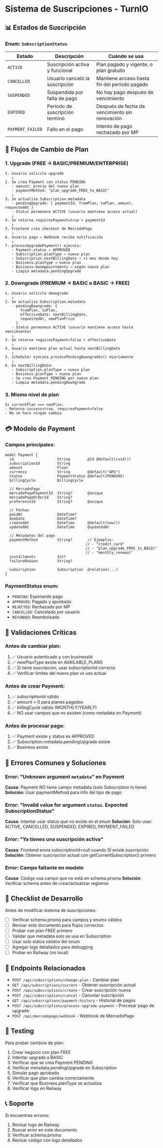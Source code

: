 # Sistema de Suscripciones - TurnIO

## 📊 Estados de Suscripción

### Enum: `SubscriptionStatus`

| Estado | Descripción | Cuándo se usa |
|--------|-------------|---------------|
| `ACTIVE` | Suscripción activa y funcional | Plan pagado y vigente, o plan gratuito |
| `CANCELLED` | Usuario canceló la suscripción | Mantiene acceso hasta fin del período pagado |
| `SUSPENDED` | Suspendida por falta de pago | No hay pago después de vencimiento |
| `EXPIRED` | Período de suscripción terminó | Después de fecha de vencimiento sin renovación |
| `PAYMENT_FAILED` | Fallo en el pago | Intento de pago rechazado por MP |

## 🔄 Flujos de Cambio de Plan

### 1. Upgrade (FREE → BASIC/PREMIUM/ENTERPRISE)

```
1. Usuario solicita upgrade
   ↓
2. Se crea Payment con status PENDING
   - amount: precio del nuevo plan
   - paymentMethod: "plan_upgrade_FREE_to_BASIC"
   ↓
3. Se actualiza Subscription.metadata
   - pendingUpgrade: { paymentId, fromPlan, toPlan, amount, requestedAt }
   - Status permanece ACTIVE (usuario mantiene acceso actual)
   ↓
4. Se retorna requiresPayment=true + paymentId
   ↓
5. Frontend crea checkout de MercadoPago
   ↓
6. Usuario paga → Webhook recibe notificación
   ↓
7. processUpgradePayment() ejecuta:
   - Payment.status → APPROVED
   - Subscription.planType → nuevo plan
   - Subscription.nextBillingDate → +1 mes desde hoy
   - Business.planType → nuevo plan
   - Business.maxAppointments → según nuevo plan
   - Limpia metadata.pendingUpgrade
```

### 2. Downgrade (PREMIUM → BASIC o BASIC → FREE)

```
1. Usuario solicita downgrade
   ↓
2. Se actualiza Subscription.metadata
   - pendingDowngrade: { 
       fromPlan, toPlan, 
       effectiveDate: nextBillingDate,
       requestedAt, newPlanPrice 
     }
   - Status permanece ACTIVE (usuario mantiene acceso hasta vencimiento)
   ↓
3. Se retorna requiresPayment=false + effectiveDate
   ↓
4. Usuario mantiene plan actual hasta nextBillingDate
   ↓
5. Scheduler ejecuta processPendingDowngrades() diariamente
   ↓
6. En nextBillingDate:
   - Subscription.planType → nuevo plan
   - Business.planType → nuevo plan
   - Se crea Payment PENDING por nuevo plan
   - Limpia metadata.pendingDowngrade
```

### 3. Mismo nivel de plan

```
Si currentPlan === newPlan:
- Retorna success=true, requiresPayment=false
- No se hace ningún cambio
```

## 💳 Modelo de Payment

### Campos principales:

```prisma
model Payment {
  id                    String        @id @default(cuid())
  subscriptionId        String
  amount                Float
  currency              String        @default("ARS")
  status                PaymentStatus @default(PENDING)
  billingCycle          BillingCycle
  
  // MercadoPago
  mercadoPagoPaymentId  String?       @unique
  mercadoPagoOrderId    String?
  preferenceId          String?       @unique
  
  // Fechas
  paidAt                DateTime?
  dueDate               DateTime?
  createdAt             DateTime      @default(now())
  updatedAt             DateTime      @updatedAt
  
  // Metadatos del pago
  paymentMethod         String?       // Ejemplos:
                                     // - "credit_card"
                                     // - "plan_upgrade_FREE_to_BASIC"
                                     // - "monthly_renewal"
  installments          Int?
  failureReason         String?
  
  subscription          Subscription  @relation(...)
}
```

### PaymentStatus enum:

- `PENDING`: Esperando pago
- `APPROVED`: Pagado y aprobado
- `REJECTED`: Rechazado por MP
- `CANCELLED`: Cancelado por usuario
- `REFUNDED`: Reembolsado

## 🔐 Validaciones Críticas

### Antes de cambiar plan:

1. ✅ Usuario autenticado y con businessId
2. ✅ newPlanType existe en AVAILABLE_PLANS
3. ✅ Si tiene suscripción, usar subscriptionId correcto
4. ✅ Verificar límites del nuevo plan vs uso actual

### Antes de crear Payment:

1. ✅ subscriptionId válido
2. ✅ amount > 0 para planes pagados
3. ✅ billingCycle válido (MONTHLY/YEARLY)
4. ✅ NO usar campos que no existen (como metadata en Payment)

### Antes de procesar pago:

1. ✅ Payment existe y status es APPROVED
2. ✅ Subscription.metadata.pendingUpgrade existe
3. ✅ Business existe

## 🚨 Errores Comunes y Soluciones

### Error: "Unknown argument `metadata`" en Payment
**Causa**: Payment NO tiene campo metadata (solo Subscription lo tiene)
**Solución**: Usar paymentMethod para info del tipo de pago

### Error: "Invalid value for argument `status`. Expected SubscriptionStatus"
**Causa**: Intentar usar status que no existe en el enum
**Solución**: Solo usar: ACTIVE, CANCELLED, SUSPENDED, EXPIRED, PAYMENT_FAILED

### Error: "Ya tienes una suscripción activa"
**Causa**: Frontend envía subscriptionId=null cuando SÍ existe suscripción
**Solución**: Obtener suscripción actual con getCurrentSubscription() primero

### Error: Campo faltante en modelo
**Causa**: Código usa campo que no está en schema.prisma
**Solución**: Verificar schema antes de crear/actualizar registros

## 📝 Checklist de Desarrollo

Antes de modificar sistema de suscripciones:

- [ ] Verificar schema.prisma para campos y enums válidos
- [ ] Revisar este documento para flujos correctos
- [ ] Probar con plan FREE primero
- [ ] Validar que metadata solo se usa en Subscription
- [ ] Usar solo status válidos del enum
- [ ] Agregar logs detallados para debugging
- [ ] Probar en Railway (no local)

## 🔗 Endpoints Relacionados

- `POST /api/subscriptions/change-plan` - Cambiar plan
- `GET /api/subscriptions/current` - Obtener suscripción actual
- `POST /api/subscriptions/create` - Crear suscripción nueva
- `POST /api/subscriptions/cancel` - Cancelar suscripción
- `GET /api/subscriptions/payment-history` - Historial de pagos
- `POST /api/subscriptions/process-upgrade-payment` - Procesar pago de upgrade
- `POST /api/mercadopago/webhook` - Webhook de MercadoPago

## 🧪 Testing

Para probar cambios de plan:

1. Crear negocio con plan FREE
2. Intentar upgrade a BASIC
3. Verificar que se crea Payment PENDING
4. Verificar metadata.pendingUpgrade en Subscription
5. Simular pago aprobado
6. Verificar que plan cambia correctamente
7. Verificar que Business.planType se actualiza
8. Verificar logs en Railway

## 📞 Soporte

Si encuentras errores:
1. Revisar logs de Railway
2. Buscar error en este documento
3. Verificar schema.prisma
4. Revisar código con logs detallados

